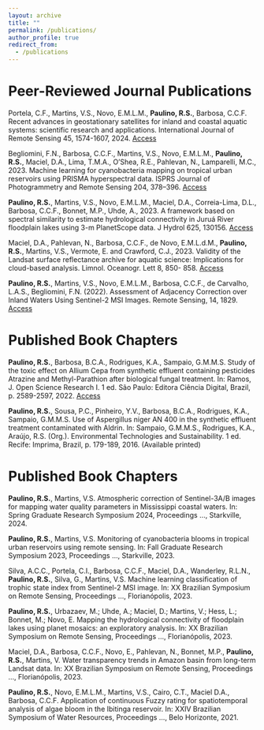 ```yaml
---
layout: archive
title: ""
permalink: /publications/
author_profile: true
redirect_from:
  - /publications
---
```


Peer-Reviewed Journal Publications
======

Portela, C.F., Martins, V.S., Novo, E.M.L.M., **Paulino, R.S.**, Barbosa, C.C.F. Recent advances in geostationary satellites for inland and coastal aquatic systems: scientific research and applications. International Journal of Remote Sensing 45, 1574-1607, 2024. [Access](https://doi.org/10.1080/01431161.2024.2314007)

Begliomini, F.N., Barbosa, C.C.F., Martins, V.S., Novo, E.M.L.M., **Paulino, R.S.**, Maciel, D.A., Lima, T.M.A., O’Shea, R.E., Pahlevan, N., Lamparelli, M.C., 2023. Machine learning for cyanobacteria mapping on tropical urban reservoirs using PRISMA hyperspectral data. ISPRS Journal of Photogrammetry and Remote Sensing 204, 378–396. [Access](https://doi.org/10.1016/j.isprsjprs.2023.09.01)

**Paulino, R.S.**, Martins, V.S., Novo, E.M.L.M., Maciel, D.A., Correia-Lima, D.L., Barbosa, C.C.F., Bonnet, M.P., Uhde, A., 2023. A framework based on spectral similarity to estimate hydrological connectivity in Juruá River floodplain lakes using 3-m PlanetScope data. J Hydrol 625, 130156. [Access](https://doi.org/10.1016/j.jhydrol.2023.130156)

Maciel, D.A., Pahlevan, N., Barbosa, C.C.F., de Novo, E.M.L.d.M., **Paulino, R.S.**, Martins, V.S., Vermote, E. and Crawford, C.J., 2023. Validity of the Landsat surface reflectance archive for aquatic science: Implications for cloud-based analysis. Limnol. Oceanogr. Lett 8, 850- 858. [Access](https://doi.org/10.1002/lol2.10344)

**Paulino, R.S.**, Martins, V.S., Novo, E.M.L.M., Barbosa, C.C.F., de Carvalho, L.A.S., Begliomini, F.N. (2022). Assessment of Adjacency Correction over Inland Waters Using Sentinel-2 MSI Images. Remote Sensing, 14, 1829. [Access](https://doi.org/10.3390/rs14081829)

Published Book Chapters
======
**Paulino, R.S.**, Barbosa, B.C.A., Rodrigues, K.A., Sampaio, G.M.M.S. Study of the toxic effect on Allium Cepa from synthetic effluent containing pesticides Atrazine and Methyl-Parathion after biological fungal treatment. In: Ramos, J. Open Science Research I. 1 ed. São Paulo: Editora Ciência Digital, Brazil, p. 2589-2597, 2022. [Access](https://doi.org/10.37885/220107149)

**Paulino, R.S.**, Sousa, P.C., Pinheiro, Y.V., Barbosa, B.C.A., Rodrigues, K.A., Sampaio, G.M.M.S. Use of Aspergillus niger AN 400 in the synthetic effluent treatment contaminated with Aldrin. In: Sampaio, G.M.M.S., Rodrigues, K.A., Araújo, R.S. (Org.). Environmental Technologies and Sustainability. 1 ed. Recife: Imprima, Brazil, p. 179-189, 2016. (Available printed)

Published Book Chapters
======

**Paulino, R.S.**, Martins, V.S. Atmospheric correction of Sentinel-3A/B images for mapping water quality parameters in Mississippi coastal waters. In: Spring Graduate Research Symposium 2024, Proceedings …, Starkville, 2024.

**Paulino, R.S.**, Martins, V.S. Monitoring of cyanobacteria blooms in tropical urban reservoirs using remote sensing. In: Fall Graduate Research Symposium 2023, Proceedings …, Starkville, 2023.

Silva, A.C.C., Portela, C.I., Barbosa, C.C.F., Maciel, D.A., Wanderley, R.L.N., **Paulino, R.S.**, Silva, G., Martins, V.S. Machine learning classification of trophic state index from Sentinel-2 MSI image. In: XX Brazilian Symposium on Remote Sensing, Proceedings …, Florianópolis, 2023.

**Paulino, R.S.**, Urbazaev, M.; Uhde, A.; Maciel, D.; Martins, V.; Hess, L.; Bonnet, M.; Novo, E. Mapping the hydrological connectivity of floodplain lakes using planet mosaics: an exploratory analysis. In: XX Brazilian Symposium on Remote Sensing, Proceedings …, Florianópolis, 2023.

Maciel, D.A., Barbosa, C.C.F., Novo, E., Pahlevan, N., Bonnet, M.P., **Paulino, R.S.**, Martins, V. Water transparency trends in Amazon basin from long-term Landsat data. In: XX Brazilian Symposium on Remote Sensing, Proceedings …, Florianópolis, 2023.

**Paulino, R.S.**, Novo, E.M.L.M., Martins, V.S., Cairo, C.T., Maciel D.A., Barbosa, C.C.F. Application of continuous Fuzzy rating for spatiotemporal analysis of algae bloom in the Ibitinga reservoir. In: XXIV Brazilian Symposium of Water Resources, Proceedings …, Belo Horizonte, 2021.
